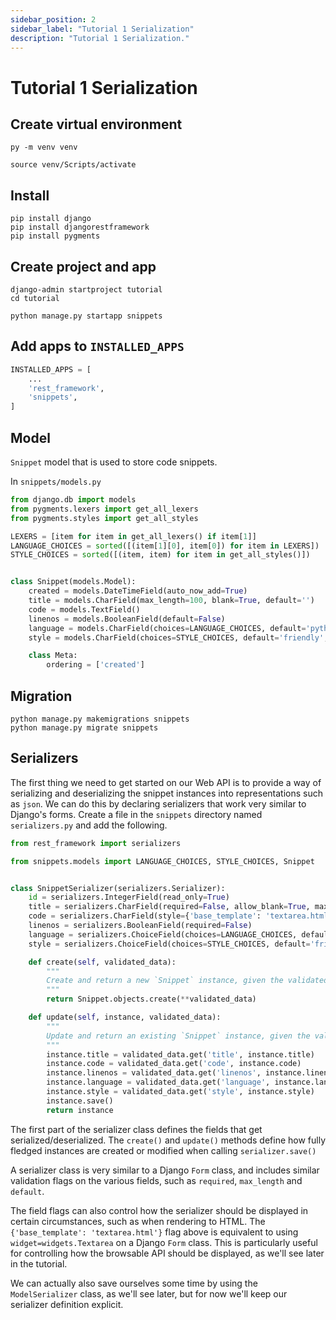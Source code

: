 ```yaml
---
sidebar_position: 2
sidebar_label: "Tutorial 1 Serialization"
description: "Tutorial 1 Serialization."
---
```


# Tutorial 1 Serialization

## Create virtual environment

```
py -m venv venv
```

```
source venv/Scripts/activate
```

## Install

```
pip install django
pip install djangorestframework
pip install pygments
```

## Create project and app

```
django-admin startproject tutorial
cd tutorial
```

```
python manage.py startapp snippets
```

## Add apps to `INSTALLED_APPS`

```py
INSTALLED_APPS = [
    ...
    'rest_framework',
    'snippets',
]
```

## Model

`Snippet` model that is used to store code snippets.

In `snippets/models.py`

```py
from django.db import models
from pygments.lexers import get_all_lexers
from pygments.styles import get_all_styles

LEXERS = [item for item in get_all_lexers() if item[1]]
LANGUAGE_CHOICES = sorted([(item[1][0], item[0]) for item in LEXERS])
STYLE_CHOICES = sorted([(item, item) for item in get_all_styles()])


class Snippet(models.Model):
    created = models.DateTimeField(auto_now_add=True)
    title = models.CharField(max_length=100, blank=True, default='')
    code = models.TextField()
    linenos = models.BooleanField(default=False)
    language = models.CharField(choices=LANGUAGE_CHOICES, default='python', max_length=100)
    style = models.CharField(choices=STYLE_CHOICES, default='friendly', max_length=100)

    class Meta:
        ordering = ['created']
```

## Migration

```
python manage.py makemigrations snippets
python manage.py migrate snippets
```

## Serializers

The first thing we need to get started on our Web API is to provide a way of serializing and deserializing the snippet instances into representations such as `json`. We can do this by declaring serializers that work very similar to Django's forms. Create a file in the `snippets` directory named `serializers.py` and add the following.

```py
from rest_framework import serializers

from snippets.models import LANGUAGE_CHOICES, STYLE_CHOICES, Snippet


class SnippetSerializer(serializers.Serializer):
    id = serializers.IntegerField(read_only=True)
    title = serializers.CharField(required=False, allow_blank=True, max_length=100)
    code = serializers.CharField(style={'base_template': 'textarea.html'})
    linenos = serializers.BooleanField(required=False)
    language = serializers.ChoiceField(choices=LANGUAGE_CHOICES, default='python')
    style = serializers.ChoiceField(choices=STYLE_CHOICES, default='friendly')

    def create(self, validated_data):
        """
        Create and return a new `Snippet` instance, given the validated data.
        """
        return Snippet.objects.create(**validated_data)

    def update(self, instance, validated_data):
        """
        Update and return an existing `Snippet` instance, given the validated data.
        """
        instance.title = validated_data.get('title', instance.title)
        instance.code = validated_data.get('code', instance.code)
        instance.linenos = validated_data.get('linenos', instance.linenos)
        instance.language = validated_data.get('language', instance.language)
        instance.style = validated_data.get('style', instance.style)
        instance.save()
        return instance
```

The first part of the serializer class defines the fields that get serialized/deserialized. The `create()` and `update()` methods define how fully fledged instances are created or modified when calling `serializer.save()`

A serializer class is very similar to a Django `Form` class, and includes similar validation flags on the various fields, such as `required`, `max_length` and `default`.

The field flags can also control how the serializer should be displayed in certain circumstances, such as when rendering to HTML. The `{'base_template': 'textarea.html'}` flag above is equivalent to using `widget=widgets.Textarea` on a Django `Form` class. This is particularly useful for controlling how the browsable API should be displayed, as we'll see later in the tutorial.

We can actually also save ourselves some time by using the `ModelSerializer` class, as we'll see later, but for now we'll keep our serializer definition explicit.